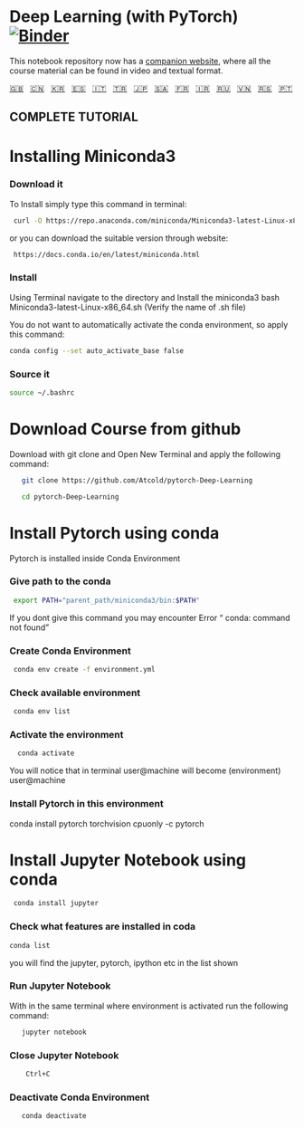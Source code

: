 # Deep Learning (with PyTorch) [![Binder](https://mybinder.org/badge_logo.svg)](https://mybinder.org/v2/gh/Atcold/pytorch-Deep-Learning/master)

This notebook repository now has a [companion website](https://atcold.github.io/pytorch-Deep-Learning/), where all the course material can be found in video and textual format.

<!-- English - Mandarin - Korean - Spanish - Italian - Turkish - Japanese - Arabic - French - Farsi - Russian - Vietnamese - Serbian - Portuguese -->
[🇬🇧](https://github.com/Atcold/pytorch-Deep-Learning/blob/master/README.md) &nbsp; [🇨🇳](https://github.com/Atcold/pytorch-Deep-Learning/blob/master/docs/zh/README-ZH.md) &nbsp; [🇰🇷](https://github.com/Atcold/pytorch-Deep-Learning/blob/master/docs/ko/README-KO.md) &nbsp; [🇪🇸](https://github.com/Atcold/pytorch-Deep-Learning/blob/master/docs/es/README-ES.md) &nbsp; [🇮🇹](https://github.com/Atcold/pytorch-Deep-Learning/blob/master/docs/it/README-IT.md) &nbsp; [🇹🇷](https://github.com/Atcold/pytorch-Deep-Learning/blob/master/docs/tr/README-TR.md) &nbsp; [🇯🇵](https://github.com/Atcold/pytorch-Deep-Learning/blob/master/docs/ja/README-JA.md) &nbsp; [🇸🇦](https://github.com/Atcold/pytorch-Deep-Learning/blob/master/docs/ar/README-AR.md) &nbsp; [🇫🇷](https://github.com/Atcold/pytorch-Deep-Learning/blob/master/docs/fr/README-FR.md) &nbsp; [🇮🇷](https://github.com/Atcold/pytorch-Deep-Learning/blob/master/docs/fa/README-FA.md) &nbsp; [🇷🇺](https://github.com/Atcold/pytorch-Deep-Learning/blob/master/docs/ru/README-RU.md) &nbsp; [🇻🇳](https://github.com/Atcold/pytorch-Deep-Learning/blob/master/docs/vi/README-VI.md) &nbsp; [🇷🇸](https://github.com/Atcold/pytorch-Deep-Learning/blob/master/docs/sr/README-SR.md) &nbsp; [🇵🇹](https://github.com/Atcold/pytorch-Deep-Learning/blob/master/docs/pt/README-PT.md)



## COMPLETE TUTORIAL

# Installing Miniconda3

### Download it

To Install simply type this command in terminal:

```bash
 curl -O https://repo.anaconda.com/miniconda/Miniconda3-latest-Linux-x86_64.sh
```

   
or you can download the suitable version through website:

```bash
 https://docs.conda.io/en/latest/miniconda.html
```
   

### Install

Using Terminal navigate to the directory and Install the miniconda3 bash Miniconda3-latest-Linux-x86_64.sh (Verify the name of .sh file)

You do not want to automatically activate the conda environment, so apply this command:

```bash
conda config --set auto_activate_base false
```

   

### Source it

```bash
source ~/.bashrc
```
   

# Download Course from github

Download with git clone and Open New Terminal and apply the following command:

```bash
   git clone https://github.com/Atcold/pytorch-Deep-Learning

   cd pytorch-Deep-Learning
```



# Install Pytorch using conda

Pytorch is installed inside Conda Environment 


### Give path to the conda

 
```bash
 export PATH="parent_path/miniconda3/bin:$PATH"

```

If you dont give this command you may encounter Error “ conda: command not found”

### Create Conda Environment
 
```bash
 conda env create -f environment.yml

```

   
### Check available environment

```bash
 conda env list
```

   
### Activate the environment

```bash
  conda activate
```
  

You will notice that in terminal user@machine will become (environment)
user@machine

### Install Pytorch in this environment

   conda install pytorch torchvision cpuonly -c pytorch

# Install Jupyter Notebook using conda

```bash
 conda install jupyter
```
  

### Check what features are installed in coda

```bash
conda list
```
   
you will find the jupyter, pytorch, ipython  etc in the list shown

### Run Jupyter Notebook

With in the same terminal where environment is activated run the following command:

```bash
   jupyter notebook

```

### Close Jupyter Notebook

```bash
    Ctrl+C
```
  

### Deactivate Conda Environment


```bash
   conda deactivate 
```








